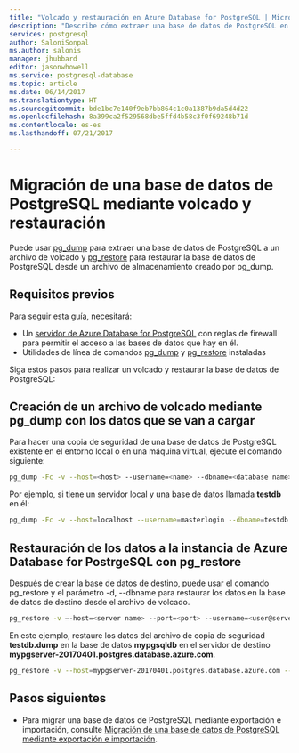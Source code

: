 ```yaml
---
title: "Volcado y restauración en Azure Database for PostgreSQL | Microsoft Docs"
description: "Describe cómo extraer una base de datos de PostgreSQL en un archivo de volcado y restaurar la base de datos de PostgreSQL desde un archivo de almacenamiento creado por pg_dump en Azure Database for PostgreSQL."
services: postgresql
author: SaloniSonpal
ms.author: salonis
manager: jhubbard
editor: jasonwhowell
ms.service: postgresql-database
ms.topic: article
ms.date: 06/14/2017
ms.translationtype: HT
ms.sourcegitcommit: bde1bc7e140f9eb7bb864c1c0a1387b9da5d4d22
ms.openlocfilehash: 8a399ca2f529568dbe5ffd4b58c3f0f69248b71d
ms.contentlocale: es-es
ms.lasthandoff: 07/21/2017

---
```

# <a name="migrate-your-postgresql-database-using-dump-and-restore"></a>Migración de una base de datos de PostgreSQL mediante volcado y restauración
Puede usar [pg_dump](https://www.postgresql.org/docs/9.3/static/app-pgdump.html) para extraer una base de datos de PostgreSQL a un archivo de volcado y [pg_restore](https://www.postgresql.org/docs/9.3/static/app-pgrestore.html) para restaurar la base de datos de PostgreSQL desde un archivo de almacenamiento creado por pg_dump.

## <a name="prerequisites"></a>Requisitos previos
Para seguir esta guía, necesitará:
- Un [servidor de Azure Database for PostgreSQL](quickstart-create-server-database-portal.md) con reglas de firewall para permitir el acceso a las bases de datos que hay en él.
- Utilidades de línea de comandos [pg_dump](https://www.postgresql.org/docs/9.6/static/app-pgdump.html) y [pg_restore](https://www.postgresql.org/docs/9.6/static/app-pgrestore.html) instaladas

Siga estos pasos para realizar un volcado y restaurar la base de datos de PostgreSQL:

## <a name="create-a-dump-file-using-pgdump-that-contains-the-data-to-be-loaded"></a>Creación de un archivo de volcado mediante pg_dump con los datos que se van a cargar
Para hacer una copia de seguridad de una base de datos de PostgreSQL existente en el entorno local o en una máquina virtual, ejecute el comando siguiente:
```bash
pg_dump -Fc -v --host=<host> --username=<name> --dbname=<database name> > <database>.dump
```
Por ejemplo, si tiene un servidor local y una base de datos llamada **testdb** en él:
```bash
pg_dump -Fc -v --host=localhost --username=masterlogin --dbname=testdb > testdb.dump
```

## <a name="restore-the-data-into-the-target-azure-database-for-postrgesql-using-pgrestore"></a>Restauración de los datos a la instancia de Azure Database for PostrgeSQL con pg_restore
Después de crear la base de datos de destino, puede usar el comando pg_restore y el parámetro -d, --dbname para restaurar los datos en la base de datos de destino desde el archivo de volcado.
```bash
pg_restore -v –-host=<server name> --port=<port> --username=<user@servername> --dbname=<target database name> <database>.dump
```
En este ejemplo, restaure los datos del archivo de copia de seguridad **testdb.dump** en la base de datos **mypgsqldb** en el servidor de destino **mypgserver-20170401.postgres.database.azure.com**.
```bash
pg_restore -v --host=mypgserver-20170401.postgres.database.azure.com --port=5432 --username=mylogin@mypgserver-20170401 --dbname=mypgsqldb testdb.dump
```

## <a name="next-steps"></a>Pasos siguientes
- Para migrar una base de datos de PostgreSQL mediante exportación e importación, consulte [Migración de una base de datos de PostgreSQL mediante exportación e importación](howto-migrate-using-export-and-import.md).
